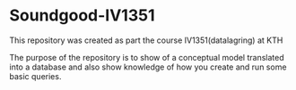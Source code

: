 # Soundgood-IV1351

This repository was created as part the course IV1351(datalagring) at KTH

The purpose of the repository is to show of a conceptual model translated into a database and also show knowledge of how you create and run some basic queries.

